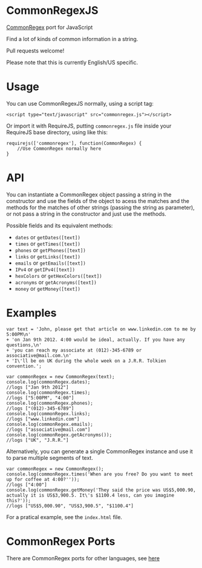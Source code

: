 CommonRegexJS
=============

[CommonRegex](https://github.com/madisonmay/CommonRegex/ "CommonRegex") port for JavaScript

Find a lot of kinds of common information in a string.

Pull requests welcome!

Please note that this is currently English/US specific.

Usage
=====

You can use CommonRegexJS normally, using a script tag:

    <script type="text/javascript" src="commonregex.js"></script>

Or import it with RequireJS, putting `commonregex.js` file inside your RequireJS base directory, using like this:

    requirejs(['commonregex'], function(CommonRegex) {
        //Use CommonRegex normally here
    }

API
===

You can instantiate a CommonRegex object passing a string in the constructor and use the fields of the object to acess the matches and the methods for the matches of other strings (passing the string as parameter), or not pass a string in the constructor and just use the methods.

Possible fields and its equivalent methods:

* `dates` or `getDates([text])`
* `times` or `getTimes([text])`
* `phones` or `getPhones([text])`
* `links` or `getLinks([text])`
* `emails` or `getEmails([text])`
* `IPv4` or `getIPv4([text])`
* `hexColors` or `getHexColors([text])`
* `acronyms` or `getAcronyms([text])`
* `money` or `getMoney([text])`

Examples
========

    var text = 'John, please get that article on www.linkedin.com to me by 5:00PM\n'
    + 'on Jan 9th 2012. 4:00 would be ideal, actually. If you have any questions,\n'
    + 'you can reach my associate at (012)-345-6789 or associative@mail.com.\n'
    + 'I\'ll be on UK during the whole week on a J.R.R. Tolkien convention.';
    
    var commonRegex = new CommonRegex(text);
    console.log(commonRegex.dates);
    //logs ["Jan 9th 2012"]
    console.log(commonRegex.times);
    //logs ["5:00PM", "4:00"]
    console.log(commonRegex.phones);
    //logs ["(012)-345-6789"]
    console.log(commonRegex.links);
    //logs ["www.linkedin.com"]
    console.log(commonRegex.emails);
    //logs ["associative@mail.com"]
    console.log(commonRegex.getAcronyms());
    //logs ["UK", "J.R.R."]

Alternatively, you can generate a single CommonRegex instance and use it to parse multiple segments of text.

    var commonRegex = new CommonRegex();
    console.log(commonRegex.times('When are you free? Do you want to meet up for coffee at 4:00?''));
    //logs ["4:00"]
    console.log(commonRegex.getMoney('They said the price was US$5,000.90, actually it is US$3,900.5. It\'s $1100.4 less, can you imagine this?'));
    //logs ["US$5,000.90", "US$3,900.5", "$1100.4"]
    
For a pratical example, see the `index.html` file.


CommonRegex Ports
=================
There are CommonRegex ports for other languages, see [here](https://github.com/madisonmay/CommonRegex/#commonregex-ports "CommonRegex ports")